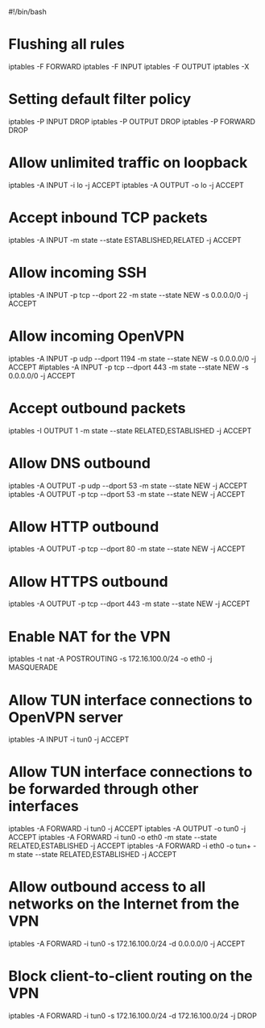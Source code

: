 #!/bin/bash
# Flushing all rules
iptables -F FORWARD
iptables -F INPUT
iptables -F OUTPUT
iptables -X
# Setting default filter policy
iptables -P INPUT DROP
iptables -P OUTPUT DROP
iptables -P FORWARD DROP
# Allow unlimited traffic on loopback
iptables -A INPUT -i lo -j ACCEPT
iptables -A OUTPUT -o lo -j ACCEPT
# Accept inbound TCP packets
iptables -A INPUT -m state --state ESTABLISHED,RELATED -j ACCEPT
# Allow incoming SSH
iptables -A INPUT -p tcp --dport 22 -m state --state NEW -s 0.0.0.0/0 -j ACCEPT
# Allow incoming OpenVPN
iptables -A INPUT -p udp --dport 1194 -m state --state NEW -s 0.0.0.0/0 -j ACCEPT
#iptables -A INPUT -p tcp --dport 443 -m state --state NEW -s 0.0.0.0/0 -j ACCEPT
# Accept outbound packets
iptables -I OUTPUT 1 -m state --state RELATED,ESTABLISHED -j ACCEPT
# Allow DNS outbound
iptables -A OUTPUT -p udp --dport 53 -m state --state NEW -j ACCEPT
iptables -A OUTPUT -p tcp --dport 53 -m state --state NEW -j ACCEPT
# Allow HTTP outbound
iptables -A OUTPUT -p tcp --dport 80 -m state --state NEW -j ACCEPT
# Allow HTTPS outbound
iptables -A OUTPUT -p tcp --dport 443 -m state --state NEW -j ACCEPT
# Enable NAT for the VPN
iptables -t nat -A POSTROUTING -s 172.16.100.0/24 -o eth0 -j MASQUERADE
# Allow TUN interface connections to OpenVPN server
iptables -A INPUT -i tun0 -j ACCEPT
# Allow TUN interface connections to be forwarded through other interfaces
iptables -A FORWARD -i tun0 -j ACCEPT
iptables -A OUTPUT -o tun0 -j ACCEPT
iptables -A FORWARD -i tun0 -o eth0 -m state --state RELATED,ESTABLISHED -j ACCEPT
iptables -A FORWARD -i eth0 -o tun+ -m state --state RELATED,ESTABLISHED -j ACCEPT
# Allow outbound access to all networks on the Internet from the VPN
iptables -A FORWARD -i tun0 -s 172.16.100.0/24 -d 0.0.0.0/0 -j ACCEPT
# Block client-to-client routing on the VPN
iptables -A FORWARD -i tun0 -s 172.16.100.0/24 -d 172.16.100.0/24 -j DROP

